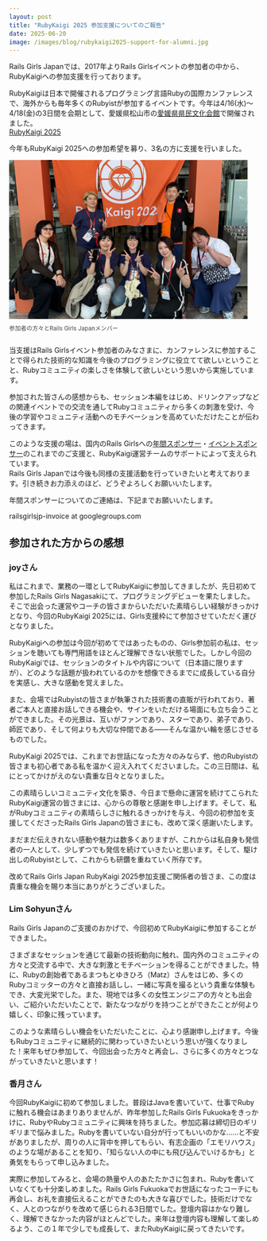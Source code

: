 ```yaml
---
layout: post
title: "RubyKaigi 2025 参加支援についてのご報告"
date: 2025-06-20
image: /images/blog/rubykaigi2025-support-for-alumni.jpg
---
```


<style type="text/css">
div.photos {
    display: flex;
    flex-wrap: wrap;
    justify-content: space-between;
    margin-bottom: 1em;
}

div.photos img.photo {
    max-width: 480px;
    width: 100%;
    aspect-ratio: 3 / 2;
    object-fit: cover;
}

div.photos .caption {
    font-size:smaller;
    color: #444;
    margin-top: 0.5em;
}
</style>

Rails Girls Japanでは、2017年よりRails Girlsイベントの参加者の中から、RubyKaigiへの参加支援を行っております。

RubyKaigiは日本で開催されるプログラミング言語Rubyの国際カンファレンスで、海外からも毎年多くのRubyistが参加するイベントです。今年は4/16(水)～4/18(金)の3日間を会期として、愛媛県松山市の<a href="https://www.kenbun.jp/" target="_blank" rel="noopener noreferrer">愛媛県県民文化会館</a>で開催されました。<br>
[RubyKaigi 2025](https://rubykaigi.org/2025/)

今年もRubyKaigi 2025への参加希望を募り、3名の方に支援を行いました。

<div class="photos">
  <div>
    <img class="photo" src="/images/blog/rubykaigi2025-support-for-alumni.jpg" alt="参加者の方々とRails Girls Japanメンバー">
    <p class="caption">参加者の方々とRails Girls Japanメンバー</p>
  </div>
</div>

当支援はRails Girlsイベント参加者のみなさまに、カンファレンスに参加することで得られた技術的な知識を今後のプログラミングに役立てて欲しいということと、Rubyコミュニティの楽しさを体験して欲しいという思いから実施しています。

参加された皆さんの感想からも、セッション本編をはじめ、ドリンクアップなどの関連イベントでの交流を通してRubyコミュニティから多くの刺激を受け、今後の学習やコミュニティ活動へのモチベーションを高めていただけたことが伝わってきます。

このような支援の場は、国内のRails Girlsへの[年間スポンサー](/sponsors)・[イベントスポンサー](/events)のこれまでのご支援と、RubyKaigi運営チームのサポートによって支えられています。<br>
Rails Girls Japanでは今後も同様の支援活動を行っていきたいと考えております。引き続きお力添えのほど、どうぞよろしくお願いいたします。

年間スポンサーについてのご連絡は、下記までお願いいたします。

railsgirlsjp-invoice at googlegroups.com

## 参加された方からの感想

### joyさん

私はこれまで、業務の一環としてRubyKaigiに参加してきましたが、先日初めて参加したRails Girls Nagasakiにて、プログラミングデビューを果たしました。そこで出会った運営やコーチの皆さまからいただいた素晴らしい経験がきっかけとなり、今回のRubyKaigi 2025には、Girls支援枠にて参加させていただく運びとなりました。

RubyKaigiへの参加は今回が初めてではあったものの、Girls参加前の私は、セッションを聴いても専門用語をほとんど理解できない状態でした。しかし今回のRubyKaigiでは、セッションのタイトルや内容について（日本語に限りますが）、どのような話題が扱われているのかを想像できるまでに成長している自分を実感し、大きな感動を覚えました。

また、会場ではRubyistの皆さまが執筆された技術書の直販が行われており、著者ご本人と直接お話しできる機会や、サインをいただける場面にも立ち会うことができました。その光景は、互いがファンであり、スターであり、弟子であり、師匠であり、そして何よりも大切な仲間である――そんな温かい輪を感じさせるものでした。

RubyKaigi 2025では、これまでお世話になった方々のみならず、他のRubyistの皆さまも初心者である私を温かく迎え入れてくださいました。この三日間は、私にとってかけがえのない貴重な日々となりました。

この素晴らしいコミュニティ文化を築き、今日まで懸命に運営を続けてこられたRubyKaigi運営の皆さまには、心からの尊敬と感謝を申し上げます。そして、私がRubyコミュニティの素晴らしさに触れるきっかけを与え、今回の初参加を支援してくださったRails Girls Japanの皆さまにも、改めて深く感謝いたします。

まだまだ伝えきれない感動や魅力は数多くありますが、これからは私自身も発信者の一人として、少しずつでも発信を続けていきたいと思います。そして、駆け出しのRubyistとして、これからも研鑽を重ねていく所存です。

改めてRails Girls Japan RubyKaigi 2025参加支援ご関係者の皆さま、この度は貴重な機会を賜り本当にありがとうございました。

### Lim Sohyunさん

Rails Girls Japanのご支援のおかげで、今回初めてRubyKaigiに参加することができました。

さまざまなセッションを通じて最新の技術動向に触れ、国内外のコミュニティの方々と交流する中で、大きな刺激とモチベーションを得ることができました。特に、Rubyの創始者であるまつもとゆきひろ（Matz）さんをはじめ、多くのRubyコミッターの方々と直接お話しし、一緒に写真を撮るという貴重な体験もでき、大変光栄でした。また、現地では多くの女性エンジニアの方々とも出会い、ご紹介いただいたことで、新たなつながりを持つことができたことが何より嬉しく、印象に残っています。

このような素晴らしい機会をいただいたことに、心より感謝申し上げます。今後もRubyコミュニティに継続的に関わっていきたいという思いが強くなりました！来年もぜひ参加して、今回出会った方々と再会し、さらに多くの方々とつながっていきたいと思います！

### 香月さん

今回RubyKaigiに初めて参加しました。普段はJavaを書いていて、仕事でRubyに触れる機会はあまりありませんが、昨年参加したRails Girls Fukuokaをきっかけに、RubyやRubyコミュニティに興味を持ちました。参加応募は締切日のギリギリまで悩みました。Rubyを書いていない自分が行ってもいいのかな……と不安がありましたが、周りの人に背中を押してもらい、有志企画の「エモリハウス」のような場があることを知り、「知らない人の中にも飛び込んでいけるかも」と勇気をもらって申し込みました。

実際に参加してみると、会場の熱量や人のあたたかさに包まれ、Rubyを書いていなくても十分楽しめました。Rails Girls Fukuokaでお世話になったコーチにも再会し、お礼を直接伝えることができたのも大きな喜びでした。技術だけでなく、人とのつながりを改めて感じられる3日間でした。登壇内容はかなり難しく、理解できなかった内容がほとんどでした。来年は登壇内容も理解して楽しめるよう、この１年で少しでも成長して、またRubyKaigiに戻ってきたいです。